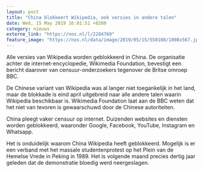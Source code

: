 ```yaml
---
layout: post
title: "China blokkeert Wikipedia, ook versies in andere talen"
date: Wed, 15 May 2019 16:01:51 +0200
category: nieuws
externe_link: "https://nos.nl/l/2284769"
feature_image: "https://nos.nl/data/image/2019/05/15/550108/1008x567.jpg"
---
```


<p>Alle versies van Wikipedia worden geblokkeerd in China. De organisatie achter de internet-encyclopedie, Wikimedia Foundation, bevestigt een bericht daarover van censuur-onderzoekers tegenover de Britse omroep BBC.</p>
<p>De Chinese variant van Wikipedia was al langer niet toegankelijk in het land, maar de blokkade is eind april uitgebreid naar alle andere talen waarin Wikipedia beschikbaar is. Wikimedia Foundation laat aan de BBC weten dat het niet van tevoren is gewaarschuwd door de Chinese autoriteiten.</p>
<p>China pleegt vaker censuur op internet. Duizenden websites en diensten worden geblokkeerd, waaronder Google, Facebook, YouTube, Instagram en Whatsapp.</p>
<p>Het is onduidelijk waarom China Wikipedia heeft geblokkeerd. Mogelijk is er een verband met het massale studentenprotest op het Plein van de Hemelse Vrede in Peking in 1989. Het is volgende maand precies dertig jaar geleden dat de demonstratie bloedig werd neergeslagen.</p>
